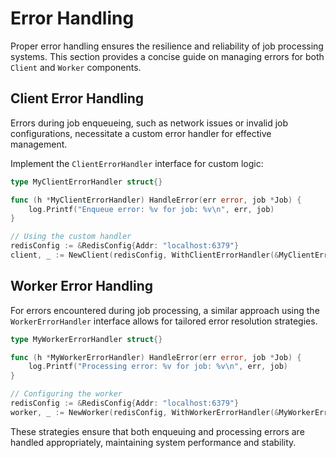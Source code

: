# Error Handling

Proper error handling ensures the resilience and reliability of job processing systems. This section provides a concise guide on managing errors for both `Client` and `Worker` components.

## Client Error Handling

Errors during job enqueueing, such as network issues or invalid job configurations, necessitate a custom error handler for effective management.

Implement the `ClientErrorHandler` interface for custom logic:

```go
type MyClientErrorHandler struct{}

func (h *MyClientErrorHandler) HandleError(err error, job *Job) {
    log.Printf("Enqueue error: %v for job: %v\n", err, job)
}

// Using the custom handler
redisConfig := &RedisConfig{Addr: "localhost:6379"}
client, _ := NewClient(redisConfig, WithClientErrorHandler(&MyClientErrorHandler{}))
```

## Worker Error Handling

For errors encountered during job processing, a similar approach using the `WorkerErrorHandler` interface allows for tailored error resolution strategies.

```go
type MyWorkerErrorHandler struct{}

func (h *MyWorkerErrorHandler) HandleError(err error, job *Job) {
    log.Printf("Processing error: %v for job: %v\n", err, job)
}

// Configuring the worker
redisConfig := &RedisConfig{Addr: "localhost:6379"}
worker, _ := NewWorker(redisConfig, WithWorkerErrorHandler(&MyWorkerErrorHandler{}))
```

These strategies ensure that both enqueuing and processing errors are handled appropriately, maintaining system performance and stability.
